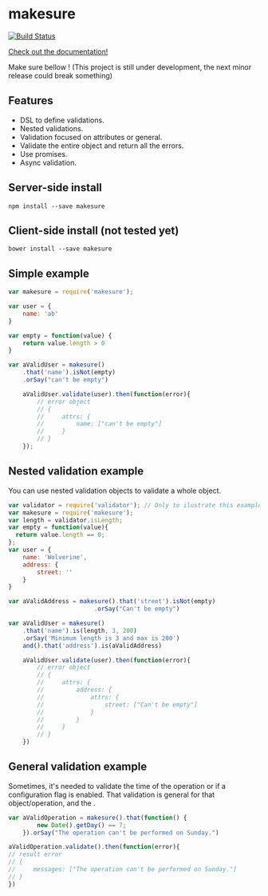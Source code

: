 # makesure
[![Build Status](https://travis-ci.org/sadjow/makesure.svg?branch=master)](https://travis-ci.org/sadjow/makesure)

[Check out the documentation!](https://github.com/sadjow/makesure)

Make sure bellow ! (This project is still under development, the next minor release could break something)

##  Features

  * DSL to define validations.
  * Nested validations.
  * Validation focused on attributes or general.
  * Validate the entire object and return all the errors.
  * Use promises.
  * Async validation.

##  Server-side install

```console
npm install --save makesure
```

## Client-side install (not tested yet)

```console
bower install --save makesure
```

## Simple example

```javascript
var makesure = require('makesure');

var user = {
    name: 'ab'
}

var empty = function(value) {
    return value.length > 0
}

var aValidUser = makesure()
    .that('name').isNot(empty)
    .orSay("can't be empty")

    aValidUser.validate(user).then(function(error){
        // error object
        // {
        //     attrs: {
        //         name: ["can't be empty"]
        //     }
        // }
    });
```

## Nested validation example

You can use nested validation objects to validate a whole object.

```javascript
var validator = require('validator'); // Only to ilustrate this example
var makesure = require('makesure');
var length = validator.isLength;
var empty = function(value){
  return value.length == 0;
};
var user = {
    name: 'Wolverine',
    address: {
        street: ''
    }
}

var aValidAddress = makesure().that('street').isNot(empty)
                        .orSay("Can't be empty")

var aValidUser = makesure()
    .that('name').is(length, 3, 200)
    .orSay('Minimum length is 3 and max is 200')
    and().that('address').is(aValidAddress)

    aValidUser.validate(user).then(function(error){
        // error object
        // {
        //     attrs: {
        //         address: {
        //             attrs: {
        //                 street: ["Can't be empty"]
        //             }
        //         }
        //     }
        // }
    })
```

## General validation example

Sometimes, it's needed to validate the time of the operation or if a configuration flag is enabled. That validation is general for that object/operation, and the .

```javascript
var aValidOperation = makesure().that(function() {
        new Date().getDay() == 7;
    }).orSay("The operation can't be performed on Sunday.")

aValidOperation.validate().then(function(error){
// result error
// {
//     messages: ["The operation can't be performed on Sunday."]
// }
})
```